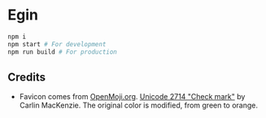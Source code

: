 # Egin

```bash
npm i
npm start # For development
npm run build # For production
```

## Credits

- Favicon comes from [OpenMoji.org](https://openmoji.org). [Unicode 2714 "Check mark"](https://openmoji.org/library/#emoji=2714) by Carlin MacKenzie. The original color is modified, from green to orange.
